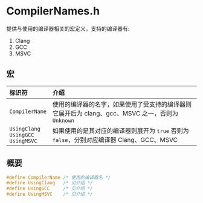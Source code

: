 # CompilerNames.h

提供与使用的编译器相关的宏定义，支持的编译器有:
1. Clang
2. GCC
3. MSVC

## 宏

| 标识符 | 介绍 |
| :-    | :-  |
| `CompilerName` | 使用的编译器的名字，如果使用了受支持的编译器则它展开后为 clang、gcc、MSVC 之一，否则为 `Unknown` |
| `UsingClang`<br>`UsingGCC`<br>`UsingMSVC` | 如果使用的是其对应的编译器则展开为 `true` 否则为 `false`，分别对应编译器 Clang、GCC、MSVC |

## 概要

```cpp
#define CompilerName /* 使用的编译器名 */
#define UsingClang   /* 见介绍 */
#define UsingGCC     /* 见介绍 */
#define UsingMSVC    /* 见介绍 */
```